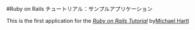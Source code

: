 #Ruby on Rails チュートリアル：サンプルアプリケーション

This is the first application for the
[*Ruby on Rails Tutorial*](http://railstutorial.jp/)
by[Michael Hartl](http://www.michaelhartl.com/)

